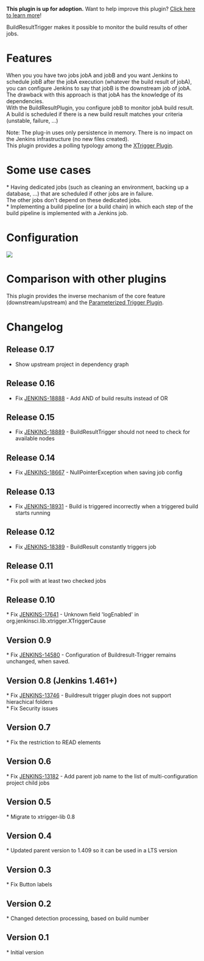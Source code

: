 **This plugin is up for adoption.** Want to help improve this plugin?
[Click here to learn
more](http://localhost:8085/display/JENKINS/Adopt+a+Plugin "Adopt a Plugin")!

BuildResultTrigger makes it possible to monitor the build results of
other jobs.  

# Features

When you you have two jobs jobA and jobB and you want Jenkins to
schedule jobB after the jobA execution (whatever the build result of
jobA), you can configure Jenkins to say that jobB is the downstream job
of jobA. The drawback with this approach is that jobA has the knowledge
of its dependencies.  
With the BuildResultPlugin, you configure jobB to monitor jobA build
result. A build is scheduled if there is a new build result matches your
criteria (unstable, failure, ...)

Note: The plug-in uses only persistence in memory. There is no impact on
the Jenkins infrastructure (no new files created).  
This plugin provides a polling typology among the [XTrigger
Plugin](http://localhost:8085/display/JENKINS/XTrigger+Plugin).

# Some use cases

\* Having dedicated jobs (such as cleaning an environment, backing up a
database, ...) that are scheduled if other jobs are in failure.  
The other jobs don't depend on these dedicated jobs.  
\* Implementing a build pipeline (or a build chain) in which each step
of the build pipeline is implemented with a Jenkins job.

# Configuration

![](docs/images/buildResultTrigger_conf1.png)

# Comparison with other plugins

This plugin provides the inverse mechanism of the core feature
(downstream/upstream) and the [Parameterized Trigger
Plugin](http://localhost:8085/display/JENKINS/Parameterized+Trigger+Plugin).

# Changelog

## Release 0.17

-   Show upstream project in dependency graph

## Release 0.16

-   Fix
    [JENKINS-18888](https://issues.jenkins-ci.org/browse/JENKINS-18888) -
    Add AND of build results instead of OR

## Release 0.15

-   Fix
    [JENKINS-18889](https://issues.jenkins-ci.org/browse/JENKINS-18889) -
    BuildResultTrigger should not need to check for available nodes

## Release 0.14

-   Fix
    [JENKINS-18667](https://issues.jenkins-ci.org/browse/JENKINS-18667) -
    NullPointerException when saving job config

## Release 0.13

-   Fix
    [JENKINS-18931](https://issues.jenkins-ci.org/browse/JENKINS-18931) -
    Build is triggered incorrectly when a triggered build starts running

## Release 0.12

-   Fix
    [JENKINS-18389](https://issues.jenkins-ci.org/browse/JENKINS-18389) -
    BuildResult constantly triggers job

## Release 0.11

\* Fix poll with at least two checked jobs

## Release 0.10

\* Fix
[JENKINS-17641](https://issues.jenkins-ci.org/browse/JENKINS-17641) -
Unknown field 'logEnabled' in org.jenkinsci.lib.xtrigger.XTriggerCause

## Version 0.9

\* Fix
[JENKINS-14580](https://issues.jenkins-ci.org/browse/JENKINS-14580) -
Configuration of Buildresult-Trigger remains unchanged, when saved.

## Version 0.8 (Jenkins 1.461+)

\* Fix
[JENKINS-13746](https://issues.jenkins-ci.org/browse/JENKINS-13746) -
Buildresult trigger plugin does not support hierachical folders  
\* Fix Security issues

## Version 0.7

\* Fix the restriction to READ elements

## Version 0.6

\* Fix
[JENKINS-13182](https://issues.jenkins-ci.org/browse/JENKINS-13182) -
Add parent job name to the list of multi-configuration project child
jobs

## Version 0.5

\* Migrate to xtrigger-lib 0.8

## Version 0.4

\* Updated parent version to 1.409 so it can be used in a LTS version

## Version 0.3

\* Fix Button labels

## Version 0.2

\* Changed detection processing, based on build number

## Version 0.1

\* Initial version
